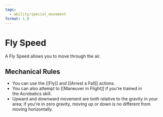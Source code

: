 ```yaml
---
tags:
  - ability/special_movement
format: 1_0
---
```

#  Fly Speed

A Fly Speed allows you to move through the air.

## Mechanical Rules

- You can use the [[Fly]] and [[Arrest a Fall]] actions.
- You can also attempt to [[Maneuver in Flight]] if you're trained in the Acrobatics skill.  
- Upward and downward movement are both relative to the gravity in your area; if you're in zero gravity, moving up or down is no different from moving horizontally.